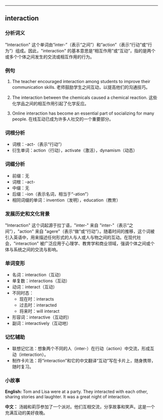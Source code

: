 
---------------
## interaction
### 分析词义
"Interaction" 这个单词由“inter-”（表示“之间”）和“action”（表示“行动”或“行为”）组成。因此，"interaction" 的基本意思是“相互作用”或“互动”，指的是两个或多个个体之间发生的交流或相互作用的行为。

### 例句
1. The teacher encouraged interaction among students to improve their communication skills.
   老师鼓励学生之间互动，以提高他们的沟通技巧。

2. The interaction between the chemicals caused a chemical reaction.
   这些化学品之间的相互作用引起了化学反应。

3. Online interaction has become an essential part of socializing for many people.
   在线互动已成为许多人社交的一个重要部分。

### 词根分析
- 词根：-act-（表示“行动”）
- 衍生单词：action（行动），activate（激活），dynamism（动态）

### 词缀分析
- 前缀：无
- 词根：-act-
- 中缀：无
- 后缀：-ion（表示名词，相当于“-ation”）
- 相同词缀的单词：invention（发明），education（教育）

### 发展历史和文化背景
"Interaction" 这个词起源于拉丁语，"inter-" 来自 "inter-"（表示“之间”），"action" 来自 "agere"（表示“做”或“行动”）。随着时间的推移，这个词被引入英语中，用来描述任何形式的人与人或人与物之间的互动。在现代社会，"interaction" 被广泛应用于心理学、教育学和商业领域，强调个体之间或个体与系统之间的交流与影响。

### 单词变形
- 名词：interaction（互动）
- 单复数：interactions（互动）
- 动词：interact（互动）
- 不同时态：
  - 现在时：interacts
  - 过去时：interacted
  - 将来时：will interact
- 形容词：interactive（互动的）
- 副词：interactively（互动地）

### 记忆辅助
- 联想记忆法：想象两个不同的人（inter-）在行动（action）中交流，形成互动（interaction）。
- 制作卡片法：将“interaction”和它的中文翻译“互动”写在卡片上，随身携带，随时复习。

### 小故事
**English:**
Tom and Lisa were at a party. They interacted with each other, sharing stories and laughter. It was a great night of interaction.

**中文：**
汤姆和莉莎参加了一个派对。他们互相交流，分享故事和笑声。这是一个充满互动的美好夜晚。

